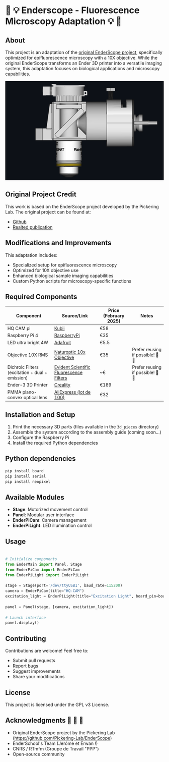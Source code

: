 # 🔬 💡 Enderscope - Fluorescence Microscopy Adaptation 💡 🔬

## About
This project is an adaptation of the [original EnderScope project](https://github.com/Pickering-Lab/EnderScope), specifically optimized for epifluorescence microscopy with a 10X objective. While the original EnderScope transforms an Ender 3D printer into a versatile imaging system, this adaptation focuses on biological applications and microscopy capabilities.

![Adaptation Module](adaptation_module.png)

## Original Project Credit
This work is based on the EnderScope project developed by the Pickering Lab. The original project can be found at: 
- [Github](https://github.com/Pickering-Lab/EnderScope)
- [Realted publication](https://doi.org/10.1098/rsta.2023.0214)

## Modifications and Improvements
This adaptation includes:
- Specialized setup for epifluorescence microscopy
- Optimized for 10X objective use
- Enhanced biological sample imaging capabilities
- Custom Python scripts for microscopy-specific functions

## Required Components

| Component                            | Source/Link                              | Price (February 2025) | Notes                   |
|--------------------------------------|-----------------------------------------|----------------------|-------------------------|
| HQ CAM pi                            | [Kubii](https://www.kubii.com/fr/cameras-capteurs/2950-camera-hq-officielle-5056561800127.html) | €58                 |                         |
| Raspberry Pi 4                       | [RaspberryPi](https://www.raspberrypi.com/products/raspberry-pi-4-model-b/) | €35                 |                         |
| LED ultra bright 4W                  | [Adafruit](https://www.adafruit.com/product/5408) | €5.5               |                         |
| Objective 10X RMS                    | [Naturoptic 10x Objective](https://www.naturoptic.com/detail-objectif-microscope-10x-160--146.php) | €35 | Prefer reusing if possible! 🔄 🌱|
| Dichroic Filters (excitation + dual + emission) | [Evident Scientific Fluorescence Filters](https://evidentscientific.com/en/microscope-resource/knowledge-hub/techniques/fluorescence/filters) | ~€    | Prefer reusing if possible! 🔄 🌱 |
| Ender-3 3D Printer                   | [Creality](https://www.creality.com/products/ender-3-3d-printer) | €189               |                         |
| PMMA plano-convex optical lens       | [AliExpress (lot de 100)](https://fr.aliexpress.com/i/32242266574.html?gatewayAdapt=glo2fra) | €32                 |                         |




## Installation and Setup
1. Print the necessary 3D parts (files available in the `3d_pieces` directory)
2. Assemble the system according to the assembly guide (coming soon...)
3. Configure the Raspberry Pi
4. Install the required Python dependencies


## Python dependencies
```bash
pip install board
pip install serial
pip install neopixel
```

## Available Modules
- **Stage**: Motorized movement control
- **Panel**: Modular user interface
- **EnderPiCam**: Camera management
- **EnderPiLight**: LED illumination control


## Usage
```python

# Initialize components
from EnderMain import Panel, Stage
from EnderPiCam import EnderPiCam
from EnderPiLight import EnderPiLight

stage = Stage(port='/dev/ttyUSB1', baud_rate=115200)
camera = EnderPiCam(title="HQ-CAM")
excitation_light = EnderPiLight(title="Excitation Light", board_pin=board.D18, total_pixels=1, start_pin=0, end_pin=1)

panel = Panel(stage, [camera, excitation_light])

# Launch interface
panel.display()
```

## Contributing
Contributions are welcome! Feel free to:
- Submit pull requests
- Report bugs
- Suggest improvements
- Share your modifications

## License
This project is licensed under the GPL v3 License.


## Acknowledgments 👋 👋 👋 
- Original EnderScope project by the Pickering Lab (https://github.com/Pickering-Lab/EnderScope)
- EnderSchool's Team (Jerôme et Erwan !)
- CNRS / RTmfm (Groupe de Travail "PPP")
- Open-source community